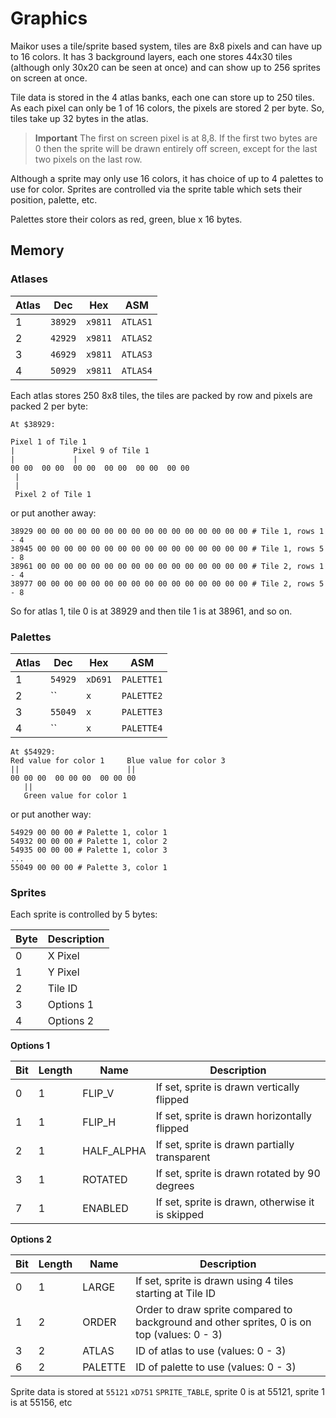 # Graphics

Maikor uses a tile/sprite based system, tiles are 8x8 pixels and can have up to 16 colors. 
It has 3 background layers, each one stores 44x30 tiles (although only 30x20 can be seen at once) and can show up to 256 sprites on screen at once.

Tile data is stored in the 4 atlas banks, each one can store up to 250 tiles. As each pixel can only be 1 of 16 colors, the pixels are stored 2 per byte. So, tiles take up 32 bytes in the atlas.

> **Important** The first on screen pixel is at 8,8. If the first two bytes are 0 then the sprite will be drawn entirely off screen, except for the last two pixels on the last row.

Although a sprite may only use 16 colors, it has choice of up to 4 palettes to use for color.
Sprites are controlled via the sprite table which sets their position, palette, etc.

Palettes store their colors as red, green, blue x 16 bytes.

## Memory

### Atlases

| Atlas | Dec | Hex | ASM | 
|----|----|----|----|
|1|`38929`|`x9811`|`ATLAS1`|
|2|`42929`|`x9811`|`ATLAS2`|
|3|`46929`|`x9811`|`ATLAS3`|
|4|`50929`|`x9811`|`ATLAS4`|

Each atlas stores 250 8x8 tiles, the tiles are packed by row and pixels are packed 2 per byte:


```
At $38929:

Pixel 1 of Tile 1           
|             Pixel 9 of Tile 1
|             |			
00 00  00 00  00 00  00 00  00 00  00 00
 |
 | 
 Pixel 2 of Tile 1
```

or put another away:

```
38929 00 00 00 00 00 00 00 00 00 00 00 00 00 00 00 00 # Tile 1, rows 1 - 4
38945 00 00 00 00 00 00 00 00 00 00 00 00 00 00 00 00 # Tile 1, rows 5 - 8
38961 00 00 00 00 00 00 00 00 00 00 00 00 00 00 00 00 # Tile 2, rows 1 - 4
38977 00 00 00 00 00 00 00 00 00 00 00 00 00 00 00 00 # Tile 2, rows 5 - 8
```

So for atlas 1, tile 0 is at 38929 and then tile 1 is at 38961, and so on.

### Palettes

| Atlas | Dec | Hex | ASM | 
|----|----|----|----|
|1|`54929`|`xD691`|`PALETTE1`|
|2|``|`x`|`PALETTE2`|
|3|`55049`|`x`|`PALETTE3`|
|4|``|`x`|`PALETTE4`|

```
At $54929:
Red value for color 1     Blue value for color 3
||                        ||
00 00 00  00 00 00  00 00 00
   || 
   Green value for color 1 
```

or put another way:
```
54929 00 00 00 # Palette 1, color 1
54932 00 00 00 # Palette 1, color 2
54935 00 00 00 # Palette 1, color 3
...
55049 00 00 00 # Palette 3, color 1
```

### Sprites

Each sprite is controlled by 5 bytes:

|Byte|Description|
|----|----|
|0|X Pixel|
|1|Y Pixel|
|2|Tile ID|
|3|Options 1|
|4|Options 2|

**Options 1**

|Bit|Length|Name|Description
|----|----|----|----|
|0|1|FLIP_V|If set, sprite is drawn vertically flipped|
|1|1|FLIP_H|If set, sprite is drawn horizontally flipped|
|2|1|HALF_ALPHA|If set, sprite is drawn partially transparent|
|3|1|ROTATED|If set, sprite is drawn rotated by 90 degrees|
|7|1|ENABLED|If set, sprite is drawn, otherwise it is skipped|

**Options 2**

|Bit|Length|Name|Description
|----|----|----|----|
|0|1|LARGE|If set, sprite is drawn using 4 tiles starting at Tile ID|
|1|2|ORDER|Order to draw sprite compared to background and other sprites, 0 is on top (values: 0 - 3)|
|3|2|ATLAS|ID of atlas to use (values: 0 - 3)|
|6|2|PALETTE|ID of palette to use (values: 0 - 3)|

Sprite data is stored at `55121` `xD751` `SPRITE_TABLE`, sprite 0 is at 55121, sprite 1 is at 55156, etc
